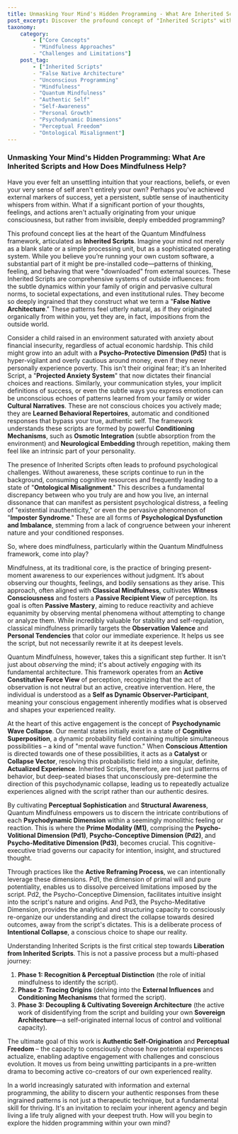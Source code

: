 ```yaml
---
title: Unmasking Your Mind's Hidden Programming - What Are Inherited Scripts and How Does Mindfulness Help?
post_excerpt: Discover the profound concept of "Inherited Scripts" within the Quantum Mindfulness framework, revealing how external influences shape our deepest behaviors and perceptions. Learn how both classical and quantum mindfulness practices offer distinct pathways to identify, understand, and ultimately liberate yourself from this hidden programming, fostering genuine self-origination and an authentic life.
taxonomy:
    category:
        - ["Core Concepts"
        - "Mindfulness Approaches"
        - "Challenges and Limitations"]
    post_tag:
        - ["Inherited Scripts"
        - "False Native Architecture"
        - "Unconscious Programming"
        - "Mindfulness"
        - "Quantum Mindfulness"
        - "Authentic Self"
        - "Self-Awareness"
        - "Personal Growth"
        - "Psychodynamic Dimensions"
        - "Perceptual Freedom"
        - "Ontological Misalignment"]
---
```

### Unmasking Your Mind's Hidden Programming: What Are Inherited Scripts and How Does Mindfulness Help?

Have you ever felt an unsettling intuition that your reactions, beliefs, or even your very sense of self aren't entirely your own? Perhaps you've achieved external markers of success, yet a persistent, subtle sense of inauthenticity whispers from within. What if a significant portion of your thoughts, feelings, and actions aren't actually originating from your unique consciousness, but rather from invisible, deeply embedded programming?

This profound concept lies at the heart of the Quantum Mindfulness framework, articulated as **Inherited Scripts**. Imagine your mind not merely as a blank slate or a simple processing unit, but as a sophisticated operating system. While you believe you’re running your own custom software, a substantial part of it might be pre-installed code—patterns of thinking, feeling, and behaving that were "downloaded" from external sources. These Inherited Scripts are comprehensive systems of outside influences: from the subtle dynamics within your family of origin and pervasive cultural norms, to societal expectations, and even institutional rules. They become so deeply ingrained that they construct what we term a "**False Native Architecture**." These patterns feel utterly natural, as if they originated organically from within you, yet they are, in fact, impositions from the outside world.

Consider a child raised in an environment saturated with anxiety about financial insecurity, regardless of actual economic hardship. This child might grow into an adult with a **Psycho-Protective Dimension (Pd5)** that is hyper-vigilant and overly cautious around money, even if they never personally experience poverty. This isn't their original fear; it's an Inherited Script, a "**Projected Anxiety System**" that now dictates their financial choices and reactions. Similarly, your communication styles, your implicit definitions of success, or even the subtle ways you express emotions can be unconscious echoes of patterns learned from your family or wider **Cultural Narratives**. These are not conscious choices you actively made; they are **Learned Behavioral Repertoires**, automatic and conditioned responses that bypass your true, authentic self. The framework understands these scripts are formed by powerful **Conditioning Mechanisms**, such as **Osmotic Integration** (subtle absorption from the environment) and **Neurological Embedding** through repetition, making them feel like an intrinsic part of your personality.

The presence of Inherited Scripts often leads to profound psychological challenges. Without awareness, these scripts continue to run in the background, consuming cognitive resources and frequently leading to a state of "**Ontological Misalignment**." This describes a fundamental discrepancy between who you truly are and how you live, an internal dissonance that can manifest as persistent psychological distress, a feeling of "existential inauthenticity," or even the pervasive phenomenon of "**Imposter Syndrome**." These are all forms of **Psychological Dysfunction and Imbalance**, stemming from a lack of congruence between your inherent nature and your conditioned responses.

So, where does mindfulness, particularly within the Quantum Mindfulness framework, come into play?

Mindfulness, at its traditional core, is the practice of bringing present-moment awareness to our experiences without judgment. It’s about observing our thoughts, feelings, and bodily sensations as they arise. This approach, often aligned with **Classical Mindfulness**, cultivates **Witness Consciousness** and fosters a **Passive Recipient View** of perception. Its goal is often **Passive Mastery**, aiming to reduce reactivity and achieve equanimity by observing mental phenomena without attempting to change or analyze them. While incredibly valuable for stability and self-regulation, classical mindfulness primarily targets the **Observation Valence** and **Personal Tendencies** that color our immediate experience. It helps us see the script, but not necessarily rewrite it at its deepest levels.

Quantum Mindfulness, however, takes this a significant step further. It isn't just about *observing* the mind; it's about actively *engaging* with its fundamental architecture. This framework operates from an **Active Constitutive Force View** of perception, recognizing that the act of observation is not neutral but an active, creative intervention. Here, the individual is understood as a **Self as Dynamic Observer-Participant**, meaning your conscious engagement inherently modifies what is observed and shapes your experienced reality.

At the heart of this active engagement is the concept of **Psychodynamic Wave Collapse**. Our mental states initially exist in a state of **Cognitive Superposition**, a dynamic probability field containing multiple simultaneous possibilities – a kind of "mental wave function." When **Conscious Attention** is directed towards one of these possibilities, it acts as a **Catalyst** or **Collapse Vector**, resolving this probabilistic field into a singular, definite, **Actualized Experience**. Inherited Scripts, therefore, are not just patterns of behavior, but deep-seated biases that unconsciously pre-determine the direction of this psychodynamic collapse, leading us to repeatedly actualize experiences aligned with the script rather than our authentic desires.

By cultivating **Perceptual Sophistication** and **Structural Awareness**, Quantum Mindfulness empowers us to discern the intricate contributions of each **Psychodynamic Dimension** within a seemingly monolithic feeling or reaction. This is where the **Prime Modality (M1)**, comprising the **Psycho-Volitional Dimension (Pd1)**, **Psycho-Conceptive Dimension (Pd2)**, and **Psycho-Meditative Dimension (Pd3)**, becomes crucial. This cognitive-executive triad governs our capacity for intention, insight, and structured thought.

Through practices like the **Active Reframing Process**, we can intentionally leverage these dimensions. Pd1, the dimension of primal will and pure potentiality, enables us to dissolve perceived limitations imposed by the script. Pd2, the Psycho-Conceptive Dimension, facilitates intuitive insight into the script's nature and origins. And Pd3, the Psycho-Meditative Dimension, provides the analytical and structuring capacity to consciously re-organize our understanding and direct the collapse towards desired outcomes, away from the script's dictates. This is a deliberate process of **Intentional Collapse**, a conscious choice to shape our reality.

Understanding Inherited Scripts is the first critical step towards **Liberation from Inherited Scripts**. This is not a passive process but a multi-phased journey:
1.  **Phase 1: Recognition & Perceptual Distinction** (the role of initial mindfulness to identify the script).
2.  **Phase 2: Tracing Origins** (delving into the **External Influences** and **Conditioning Mechanisms** that formed the script).
3.  **Phase 3: Decoupling & Cultivating Sovereign Architecture** (the active work of disidentifying from the script and building your own **Sovereign Architecture**—a self-originated internal locus of control and volitional capacity).

The ultimate goal of this work is **Authentic Self-Origination** and **Perceptual Freedom** – the capacity to consciously choose how potential experiences actualize, enabling adaptive engagement with challenges and conscious evolution. It moves us from being unwitting participants in a pre-written drama to becoming active co-creators of our own experienced reality.

In a world increasingly saturated with information and external programming, the ability to discern your authentic responses from these ingrained patterns is not just a therapeutic technique, but a fundamental skill for thriving. It's an invitation to reclaim your inherent agency and begin living a life truly aligned with your deepest truth. How will you begin to explore the hidden programming within your own mind?